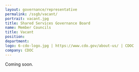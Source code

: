 ```yaml
---
layout: governance/representative
permalink: /ssgb/vacant/
portrait: vacant.jpg
title: Shared Services Governance Board
name: Member Councils
title: Vacant
position: 
department: 
logo: 6-cdo-logo.jpg | https://www.cdo.gov/about-us/ | CDOC
company: CDOC
---
```


Coming soon.
